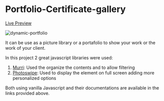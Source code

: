 # Portfolio-Certificate-gallery

[Live Preview](https://portfolio-lokendra-singh.netlify.app)

![dynamic-portfolio](https://github.com/SPRAYGOD7/Portfolio-Certificate-gallery)

It can be use as a picture library or a portafolio to show your work or the work of your client.

In this project 2 great javascript libraries were used: 
1. [Murri](https://github.com/haltu/muuri): Used the organize the contents and to allow filtering
2. [Photoswipe](https://github.com/dimsemenov/PhotoSwipe): Used to display the element on full screen adding more personalized options

Both using vanilla Javascript and their documentations are available in the links provided above. 
